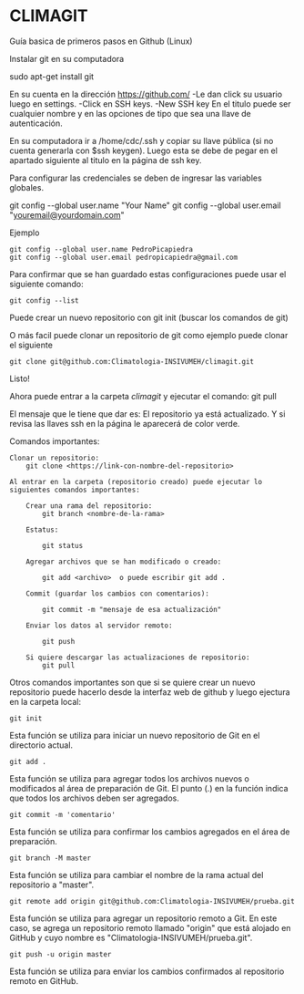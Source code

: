 # CLIMAGIT

Guía basica de primeros pasos en Github (Linux)

Instalar git en su computadora 

sudo apt-get install git 

En su cuenta en la dirección https://github.com/ 
	-Le dan click su usuario luego en settings. 
		-Click en SSH keys. 
		-New SSH key 
			En el titulo puede ser cualquier nombre y en las opciones de tipo que sea una llave de autenticación. 

En su computadora ir a /home/cdc/.ssh y copiar su llave pública (si no cuenta generarla con $ssh keygen). Luego esta se debe de pegar en el apartado siguiente al titulo en la página de ssh key. 

Para configurar las credenciales se deben de ingresar las variables globales.

git config --global user.name "Your Name"
git config --global user.email "youremail@yourdomain.com"

Ejemplo 

	git config --global user.name PedroPicapiedra
	git config --global user.email pedropicapiedra@gmail.com


Para confirmar que se han guardado estas configuraciones puede usar el siguiente comando: 
	
	git config --list


Puede crear un nuevo repositorio con git init (buscar los comandos de git) 

O más facil puede clonar un repositorio de git como ejemplo puede clonar el siguiente 
	
	git clone git@github.com:Climatologia-INSIVUMEH/climagit.git

Listo! 

Ahora puede entrar a la carpeta *climagit* y ejecutar el comando:
	git pull 
	
El mensaje que le tiene que dar es: El repositorio ya está actualizado. Y si revisa las llaves ssh en la página le aparecerá de color verde. 

Comandos importantes:

	Clonar un repositorio:
		git clone <https://link-con-nombre-del-repositorio>

	Al entrar en la carpeta (repositorio creado) puede ejecutar lo siguientes comandos importantes:

		Crear una rama del repositorio:
			git branch <nombre-de-la-rama>

		Estatus:

			git status

		Agregar archivos que se han modificado o creado:

			git add <archivo>  o puede escribir git add .

		Commit (guardar los cambios con comentarios):

			git commit -m "mensaje de esa actualización"

		Enviar los datos al servidor remoto:

			git push 
			
		Si quiere descargar las actualizaciones de repositorio: 
			git pull 

Otros comandos importantes son que si se quiere crear un nuevo repositorio puede hacerlo desde la interfaz web de github y luego ejectura en la carpeta local: 


	git init 

Esta función se utiliza para iniciar un nuevo repositorio de Git en el directorio actual. 


	git add . 

Esta función se utiliza para agregar todos los archivos nuevos o modificados al área de preparación de Git. El punto (.) en la función indica que todos los archivos deben ser agregados. 

	git commit -m 'comentario' 

Esta función se utiliza para confirmar los cambios agregados en el área de preparación.

	git branch -M master 

 Esta función se utiliza para cambiar el nombre de la rama actual del repositorio a "master".

	git remote add origin git@github.com:Climatologia-INSIVUMEH/prueba.git

Esta función se utiliza para agregar un repositorio remoto a Git. En este caso, se agrega un repositorio remoto llamado "origin" que está alojado en GitHub y cuyo nombre es "Climatologia-INSIVUMEH/prueba.git".

	git push -u origin master 

Esta función se utiliza para enviar los cambios confirmados al repositorio remoto en GitHub.

